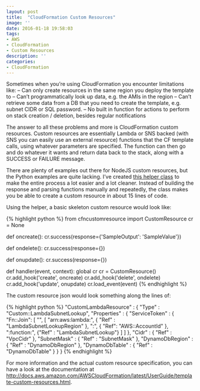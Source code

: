 ```yaml
---
layout: post
title:  "CloudFormation Custom Resources"
image: ''
date: 2016-01-18 19:58:03
tags:
- AWS
- CloudFormation
- Custom Resources
description: ''
categories:
- CloudFormation
---
```

Sometimes when you’re using CloudFormation you encounter limitations like:
– Can only create resources in the same region you deploy the template to
– Can’t programmatically look up data, e.g. the AMIs in the region
– Can’t retrieve some data from a DB that you need to create the template, e.g. subnet CIDR or SQL password.
– No built in function for actions to perform on stack creation / deletion, besides regular notifications

The answer to all these problems and more is CloudFormation custom resources. Custom resources are essentially Lambda or SNS backed (with SNS you can easily use an external resource) functions that the CF template calls, using whatever parameters are specified. The function can then go and do whatever it wants and return data back to the stack, along with a SUCCESS or FAILURE message.

There are plenty of examples out there for NodeJS custom resources, but the Python examples are quite lacking. I’ve created <a href="/assets/attachments/cfncustomresource.py_.txt">this helper class</a> to make the entire process a lot easier and a lot cleaner. Instead of building the response and parsing functions manually and repeatedly, the class makes you be able to create a custom resource in about 15 lines of code.

Using the helper, a basic skeleton custom resource would look like:

{% highlight python %}
from cfncustomresource import CustomResource
cr = None

def oncreate():
  cr.success(response={'SampleOutput': 'SampleValue'})

def ondelete():
  cr.success(response={})

def onupdate():
  cr.success(response={})

def handler(event, context):
  global cr
  cr = CustomResource()
  cr.add_hook('create', oncreate)
  cr.add_hook('delete', ondelete)
  cr.add_hook('update', onupdate)
  cr.load_event(event)
{% endhighlight %}

The custom resource json would look something along the lines of:

{% highlight python %}
"CustomLambdaResource" : {
  "Type"             : "Custom::LambdaSubnetLookup",
  "Properties" : {
    "ServiceToken"    : { "Fn::Join": [ "", [ "arn:aws:lambda:", { "Ref" : "LambdaSubnetLookupRegion" }, ":", { "Ref": "AWS::AccountId" }, ":function:", {"Ref" : "LambdaSubnetLookup"} ] ] },
    "Cidr"           : { "Ref" : "VpcCidr" },
    "SubnetMask"      : { "Ref" : "SubnetMask" },
    "DynamoDbRegion"  : { "Ref" : "DynamoDbRegion" },
    "DynamoDbTable"   : { "Ref" : "DynamoDbTable" }
  }
}
{% endhighlight %}

For more information and the actual custom resource specification, you can have a look at the documentation at <a href="http://docs.aws.amazon.com/AWSCloudFormation/latest/UserGuide/template-custom-resources.html">http://docs.aws.amazon.com/AWSCloudFormation/latest/UserGuide/template-custom-resources.html</a>.
